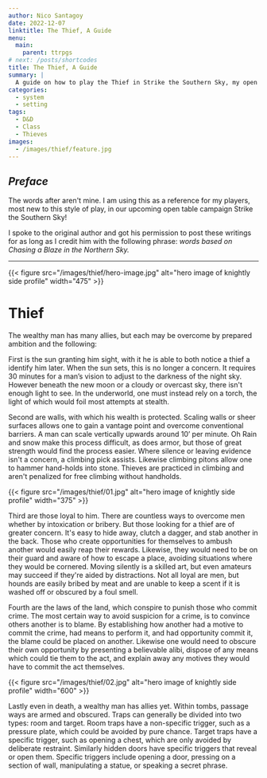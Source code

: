 ```yaml
---
author: Nico Santagoy
date: 2022-12-07
linktitle: The Thief, A Guide
menu:
  main:
    parent: ttrpgs
# next: /posts/shortcodes
title: The Thief, A Guide
summary: |
  A guide on how to play the Thief in Strike the Southern Sky, my open table campaign.
categories:
  - system
  - setting
tags:
  - D&D
  - Class
  - Thieves
images:
  - /images/thief/feature.jpg
---
```


## *Preface*

The words after aren't mine. I am using this as a reference for my players, most new to this style of play, in our upcoming open table campaign Strike the Southern Sky!

I spoke to the original author and got his permission to post these writings for as long as I credit him with the following phrase: *words based on Chasing a Blaze in the Northern Sky.*

---

{{< figure src="/images/thief/hero-image.jpg" alt="hero image of knightly side profile" width="475" >}}

# Thief

The wealthy man has many allies, but each may be overcome by prepared ambition and the following:

First is the sun granting him sight, with it he is able to both notice a thief a identify him later. When the sun sets, this is no longer a concern. It requires 30 minutes for a man’s vision to adjust to the darkness of the night sky. However beneath the new moon or a cloudy or overcast sky, there isn't enough light to see. In the underworld, one must instead rely on a torch, the light of which would foil most attempts at stealth.

Second are walls, with which his wealth is protected. Scaling walls or sheer surfaces allows one to gain a vantage point and overcome conventional barriers. A man can scale vertically upwards around 10’ per minute. Oh Rain and snow make this process difficult, as does armor, but those of great strength would find the process easier. Where silence or leaving evidence isn't a concern, a climbing pick assists. Likewise climbing pitons allow one to hammer hand-holds into stone. Thieves are practiced in climbing and aren't penalized for free climbing without handholds.

{{< figure src="/images/thief/01.jpg" alt="hero image of knightly side profile" width="375" >}}

Third are those loyal to him. There are countless ways to overcome men whether by intoxication or bribery. But those looking for a thief are of greater concern. It's easy to hide away, clutch a dagger, and stab another in the back. Those who create opportunities for themselves to ambush another would easily reap their rewards. Likewise, they would need to be on their guard and aware of how to escape a place, avoiding situations where they would be cornered. Moving silently is a skilled art, but even amateurs may succeed if they're aided by distractions. Not all loyal are men, but hounds are easily bribed by meat and are unable to keep a scent if it is washed off or obscured by a foul smell.

Fourth are the laws of the land, which conspire to punish those who commit crime. The most certain way to avoid suspicion for a crime, is to convince others another is to blame. By establishing how another had a motive to commit the crime, had means to perform it, and had opportunity commit it, the blame could be placed on another. Likewise one would need to obscure their own opportunity by presenting a believable alibi, dispose of any means which could tie them to the act, and explain away any motives they would have to commit the act themselves.

{{< figure src="/images/thief/02.jpg" alt="hero image of knightly side profile" width="600" >}}

Lastly even in death, a wealthy man has allies yet. Within tombs, passage ways are armed and obscured. Traps can generally be divided into two types: room and target. Room traps have a non-specific trigger, such as a pressure plate, which could be avoided by pure chance. Target traps have a specific trigger, such as opening a chest, which are only avoided by deliberate restraint. Similarly hidden doors have specific triggers that reveal or open them. Specific triggers include opening a door, pressing on a section of wall, manipulating a statue, or speaking a secret phrase.
